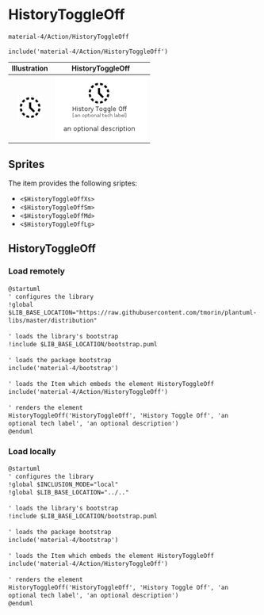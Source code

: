 # HistoryToggleOff


```text
material-4/Action/HistoryToggleOff
```

```text
include('material-4/Action/HistoryToggleOff')
```



| Illustration | HistoryToggleOff |
| :---: | :---: |
| ![illustration for Illustration](../../material-4/Action/HistoryToggleOff.png) | ![illustration for HistoryToggleOff](../../material-4/Action/HistoryToggleOff.Local.png) |



## Sprites
The item provides the following sriptes:

- `<$HistoryToggleOffXs>`
- `<$HistoryToggleOffSm>`
- `<$HistoryToggleOffMd>`
- `<$HistoryToggleOffLg>`





## HistoryToggleOff

### Load remotely
```plantuml
@startuml
' configures the library
!global $LIB_BASE_LOCATION="https://raw.githubusercontent.com/tmorin/plantuml-libs/master/distribution"

' loads the library's bootstrap
!include $LIB_BASE_LOCATION/bootstrap.puml

' loads the package bootstrap
include('material-4/bootstrap')

' loads the Item which embeds the element HistoryToggleOff
include('material-4/Action/HistoryToggleOff')

' renders the element
HistoryToggleOff('HistoryToggleOff', 'History Toggle Off', 'an optional tech label', 'an optional description')
@enduml
```

### Load locally
```plantuml
@startuml
' configures the library
!global $INCLUSION_MODE="local"
!global $LIB_BASE_LOCATION="../.."

' loads the library's bootstrap
!include $LIB_BASE_LOCATION/bootstrap.puml

' loads the package bootstrap
include('material-4/bootstrap')

' loads the Item which embeds the element HistoryToggleOff
include('material-4/Action/HistoryToggleOff')

' renders the element
HistoryToggleOff('HistoryToggleOff', 'History Toggle Off', 'an optional tech label', 'an optional description')
@enduml
```


